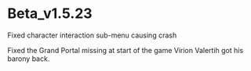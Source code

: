# Beta_v1.5.23
Fixed character interaction sub-menu causing crash

Fixed the Grand Portal missing at start of the game
Virion Valertih got his barony back.